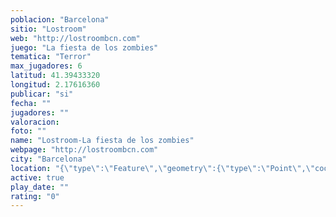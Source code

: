 ```yaml
---
poblacion: "Barcelona"
sitio: "Lostroom"
web: "http://lostroombcn.com"
juego: "La fiesta de los zombies"
tematica: "Terror"
max_jugadores: 6
latitud: 41.39433320
longitud: 2.17616360
publicar: "si"
fecha: ""
jugadores: ""
valoracion: 
foto: ""
name: "Lostroom-La fiesta de los zombies"
webpage: "http://lostroombcn.com"
city: "Barcelona"
location: "{\"type\":\"Feature\",\"geometry\":{\"type\":\"Point\",\"coordinates\":[2.1761636,41.3943332]}}"
active: true
play_date: ""
rating: "0"
---
```

